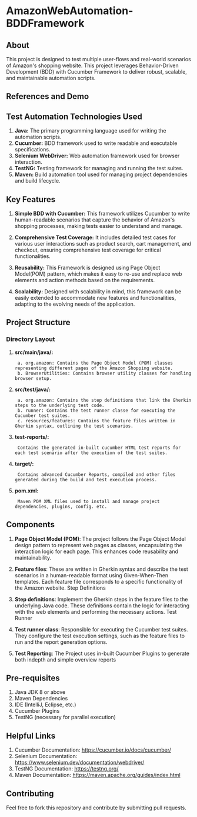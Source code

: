 # AmazonWebAutomation-BDDFramework
## About
This project is designed to test multiple user-flows and real-world scenarios of Amazon's shopping website. This project leverages Behavior-Driven Development (BDD) with Cucumber Framework to deliver robust, scalable, and maintainable automation scripts.

## References and Demo

## Test Automation Technologies Used
1. **Java:** The primary programming language used for writing the automation scripts.
2. **Cucumber:** BDD framework used to write readable and executable specifications.
3. **Selenium WebDriver:** Web automation framework used for browser interaction.
4. **TestNG:** Testing framework for managing and running the test suites.
5. **Maven:** Build automation tool used for managing project dependencies and build lifecycle.
## Key Features
1. **Simple BDD with Cucumber:** This framework utilizes Cucumber to write human-readable scenarios that capture the behavior of Amazon's shopping processes, making tests easier to understand and manage.

2. **Comprehensive Test Coverage:** It includes detailed test cases for various user interactions such as product search, cart management, and checkout, ensuring comprehensive test coverage for critical functionalities.

3. **Reusability:** This Framework is designed using Page Object Model(POM) pattern, which makes it easy to re-use and replace web elements and action methods based on the requirements.

4. **Scalability:** Designed with scalability in mind, this framework can be easily extended to accommodate new features and functionalities, adapting to the evolving needs of the application.


## Project Structure
### Directory Layout

1. **src/main/java/:**

        a. org.amazon: Contains the Page Object Model (POM) classes representing different pages of the Amazon Shopping website.
        b. BrowserUtilities: Contains browser utility classes for handling  browser setup.
        
2. **src/test/java/:**
   
        a. org.amazon: Contains the step definitions that link the Gherkin steps to the underlying test code.
        b. runner: Contains the test runner classe for executing the Cucumber test suites.
        c. resources/features: Contains the feature files written in Gherkin syntax, outlining the test scenarios.
   
3. **test-reports/:**

        Contains the generated in-built cucumber HTML test reports for each test scenario after the execution of the test suites.
   
4. **target/:**
   
        Contains advanced Cucumber Reports, compiled and other files generated during the build and test execution process.

5. **pom.xml:**

        Maven POM XML files used to install and manage project dependencies, plugins, config. etc.


## Components
1. **Page Object Model (POM)**:
The project follows the Page Object Model design pattern to represent web pages as classes, encapsulating the interaction logic for each page. This enhances code reusability and maintainability.

2. **Feature files**:
These are written in Gherkin syntax and describe the test scenarios in a human-readable format using Given-When-Then templates. Each feature file corresponds to a specific functionality of the Amazon website.
Step Definitions

3. **Step definitions**:
Implement the Gherkin steps in the feature files to the underlying Java code. These definitions contain the logic for interacting with the web elements and performing the necessary actions.
Test Runner

4. **Test runner class**:
Responsible for executing the Cucumber test suites. They configure the test execution settings, such as the feature files to run and the report generation options.

5. **Test Reporting**:
The Project uses in-built Cucumber Plugins to generate both indepth and simple overview reports 


## Pre-requisites
1. Java JDK 8 or above
2. Maven Dependencies
3. IDE (IntelliJ, Eclipse, etc.)
4. Cucumber Plugins
5. TestNG (necessary for parallel execution)


## Helpful Links
1. Cucumber Documentation: https://cucumber.io/docs/cucumber/
2. Selenium Documentation: https://www.selenium.dev/documentation/webdriver/
3. TestNG Documentation: https://testng.org/
4. Maven Documentation: https://maven.apache.org/guides/index.html


## Contributing
Feel free to fork this repository and contribute by submitting pull requests.
